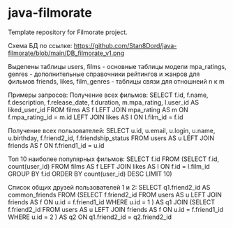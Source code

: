 # java-filmorate
Template repository for Filmorate project.

Схема БД по ссылке:
https://github.com/Stan8Dord/java-filmorate/blob/main/DB_filmorate_v1.png

Выделены таблицы 
users, films - основные таблицы модели
mpa_ratings, genres - дополнительные справочники рейтингов и жанров для фильмов 
friends, likes, film_genres - таблицы связи для отношнеий n к m

Примеры запросов: 
Получение всех фильмов:
SELECT f.id,
       f.name,
       f.description,
       f.release_date,
       f.duration,
       m.mpa_rating,
       l.user_id AS liked_user_id
FROM films AS f
LEFT JOIN mpa_rating AS m ON f.mpa_rating_id = m.id
LEFT JOIN likes AS l ON l.film_id = f.id
 
Получение всех пользователей:
SELECT u.id,
       u.email,
       u.login,
       u.name,
       u.birthday,
       f.friend2_id,
       f.friendship_status
FROM users AS u
LEFT JOIN friends AS f ON f.friend1_id = u.id

Топ 10 наиболее популярных фильмов:
SELECT f.id
FROM
  (SELECT f.id,
          count(user_id)
   FROM films AS f
   LEFT JOIN likes AS l ON f.id = l.film_id
   GROUP BY f.id
   ORDER BY count(user_id) DESC
   LIMIT 10)
   
Список общих друзей пользователей 1 и 2:
SELECT q1.friend2_id AS common_friends
FROM
  (SELECT f.friend2_id
   FROM users AS u
   LEFT JOIN friends AS f ON u.id = f.friend1_id
   WHERE u.id = 1 ) AS q1
JOIN
  (SELECT f.friend2_id
   FROM users AS u
   LEFT JOIN friends AS f ON u.id = f.friend1_id
   WHERE u.id = 2 ) AS q2 ON q1.friend2_id = q2.friend2_id
   
